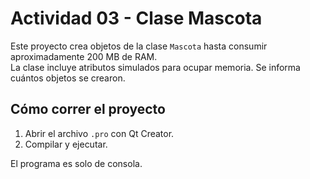 # Actividad 03 - Clase Mascota

Este proyecto crea objetos de la clase `Mascota` hasta consumir aproximadamente 200 MB de RAM.  
La clase incluye atributos simulados para ocupar memoria. Se informa cuántos objetos se crearon.

## Cómo correr el proyecto

1. Abrir el archivo `.pro` con Qt Creator.
2. Compilar y ejecutar.

El programa es solo de consola.
